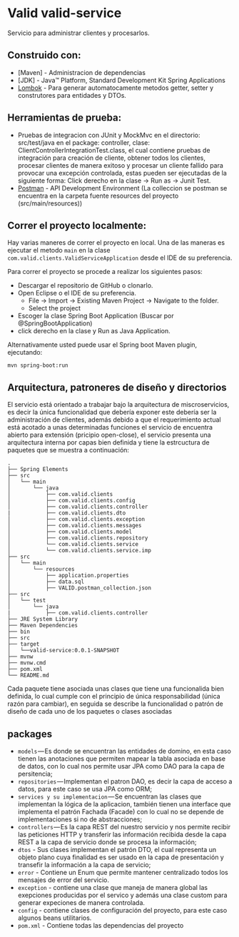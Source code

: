 # Valid  valid-service
Servicio para administrar clientes  y procesarlos.

## Construido con:

* 	[Maven] - Administracion de dependencias
* 	[JDK] - Java™ Platform, Standard  Development Kit
Spring Applications
* 	[Lombok](https://projectlombok.org/) - Para generar automatocamente metodos getter, setter y construtores para  	entidades y DTOs.



## Herramientas de prueba:
*   Pruebas de integracion con JUnit y MockMvc en el directorio: src/test/java en el package: controller, clase: ClientControllerIntegrationTest.class, el cual contiene pruebas de integración para creación de cliente, obtener todos los clientes, procesar clientes de manera exitoso y procesar un cliente fallido para provocar una excepción controlada, estas pueden ser ejecutadas de la siguiente forma: Click derecho en la clase -> Run as -> Junit Test.
* 	[Postman](https://www.getpostman.com/) - API Development Environment (La colleccion se postman se encuentra en la carpeta fuente resources del proyecto (src/main/resources))



## Correr el proyecto localmente:
Hay varias maneres de correr el proyecto en local. Una de las maneras es ejecutar el metodo `main`  en la clase `com.valid.clients.ValidServiceApplication` desde el IDE de su preferencia.

Para correr el proyecto se procede a realizar los siguientes pasos:
* 	Descargar el repositorio de GitHub o clonarlo.
* 	Open Eclipse o el IDE de su preferencia.
	* File -> Import -> Existing Maven Project -> Navigate to the folder.
	* Select the project
* 	Escoger la clase Spring Boot Application (Buscar por  @SpringBootApplication)
* 	click derecho en la clase y  Run as Java Application.

Alternativamente usted puede usar el Spring boot Maven plugin, ejecutando:

```shell
mvn spring-boot:run
```

## Arquitectura, patroneres de diseño y directorios

El servicio está orientado a trabajar bajo la arquitectura de miscroservicios, es decir la única funcionalidad que debería exponer este debería ser la administración de clientes, además debido a que el requerimiento actual está acotado a unas determinadas funciones el servicio de encuentra abierto para extensión (pricipio open-close), el servicio presenta una arquitectura interna por capas bien definida y tiene la estrcuctura de paquetes que se muestra a continuación:

```text
.
├── Spring Elements
├── src
│   └── main
│       └── java
│           ├── com.valid.clients
│           ├── com.valid.clients.config
│           ├── com.valid.clients.controller
|           ├── com.valid.clients.dto
│           ├── com.valid.clients.exception
│           ├── com.valid.clients.messages
│           ├── com.valid.clients.model
│           ├── com.valid.clients.repository
│           └── com.valid.clients.service
│           └── com.valid.clients.service.imp
├── src
│   └── main
│       └── resources
│           ├── application.properties
│           ├── data.sql
│           ├── VALID.postman_collection.json
├── src
│   └── test
│       └── java
|           ├── com.valid.clients.controller
├── JRE System Library
├── Maven Dependencies
├── bin
├── src
├── target
│   └──valid-service:0.0.1-SNAPSHOT
├── mvnw
├── mvnw.cmd
├── pom.xml
└── README.md
```

Cada paquete tiene asociada unas clases que tiene una funcionalida bien definida, lo cual cumple con el principio de única responsabilidad (única razón para cambiar), en seguida se describe la funcionalidad o patrón de diseño de cada uno de los paquetes o clases asociadas

## packages

* 	`models` — Es donde se encuentran las entidades de domino, en esta caso tienen las anotaciones que permiten mapear la 	   tabla asociada en base de datos, con lo cual nos permite usar JPA como DAO para la capa de persitencia;
* 	`repositories` — Implementan el patron DAO, es decir la capa de acceso a datos, para este caso se usa JPA como ORM;
* 	`services y su implementacion` — Se encuentran las clases que implementan la lógica de la aplicacion, también tienen 	  una interface que implementa el patrón Fachada (Facade) con lo cual no se depende de implementaciones si no de  			 abstracciones;
* 	`controllers` — Es la capa REST del nuestro servicio y nos permite recibir las peticiones HTTP y  transferir 	  las 	   información recibida desde la capa REST a la capa de servicio donde se procesa la información;
*    `dtos` - Sus clases implementan el patrón DTO, el cual representa un objeto plano cuya finalidad es ser usado en la 	   capa de presentación y transefir la información a la capa de servicio;
*   `error` - Contiene un Enum que permite mantener centralizado todos los mensajes de error del servicio.
*   `exception` - contiene  una clase que maneja de manera global las exepciones producidas por el servico y además      	  una clase custom para generar expeciones de manera controlada.
*    `config` - contiene clases de configuración del proyecto, para este caso algunos beans utilitarios.
* 	`pom.xml` - Contiene todas las dependencias del proyecto
